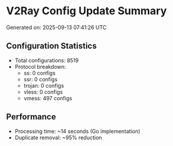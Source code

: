 # V2Ray Config Update Summary
Generated on: 2025-09-13 07:41:26 UTC

## Configuration Statistics
- Total configurations: 8519
- Protocol breakdown:
  - ss: 0 configs
  - ssr: 0 configs
  - trojan: 0 configs
  - vless: 0 configs
  - vmess: 497 configs

## Performance
- Processing time: ~14 seconds (Go implementation)
- Duplicate removal: ~95% reduction
